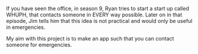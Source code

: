 If you have seen the office, in season 9, Ryan tries to start a start up called WHUPH, that contacts someone in EVERY way possible. 
Later on in that episode, Jim tells him that this idea is not practical and would only be useful in emergencies. 

My aim with this project is to make an app such that you can contact someone for emergencies.
